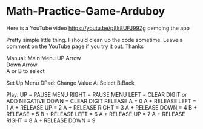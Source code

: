 # Math-Practice-Game-Arduboy
Here is a YouTube video https://youtu.be/p8k8UFJ99Zg demoing the app 

Pretty simple little thing. I should clean up the code sometime. Leave a comment on the YouTube page if you try it out. 
Thanks 

Manual:
Main Menu 
UP Arrow       
Down Arrow  
A or B to select

Set Up Menu
DPad: Change Value
A: Select
B:Back

Play:
UP = PAUSE MENU
RIGHT = PAUSE MENU
LEFT = CLEAR DIGIT or ADD NEGATIVE 
DOWN = CLEAR DIGIT
RELEASE A = 0
A + RELEASE LEFT = 1
A + RELEASE  UP = 2
A + RELEASE  RIGHT = 3
A + RELEASE  DOWN = 4
B + RELEASE = 5
B + RELEASE LEFT = 6
A + RELEASE  UP = 7
A + RELEASE  RIGHT = 8
A + RELEASE  DOWN = 9
